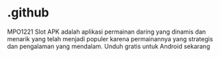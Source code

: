 # .github
MPO1221 Slot APK adalah aplikasi permainan daring yang dinamis dan menarik yang telah menjadi populer karena permainannya yang strategis dan pengalaman yang mendalam. Unduh gratis untuk Android sekarang
